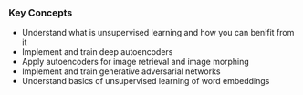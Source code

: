 ### Key Concepts
- Understand what is unsupervised learning and how you can benifit from it
- Implement and train deep autoencoders
- Apply autoencoders for image retrieval and image morphing
- Implement and train generative adversarial networks
- Understand basics of unsupervised learning of word embeddings
